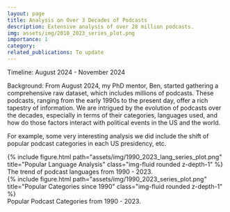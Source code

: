 ```yaml
---
layout: page
title: Analysis on Over 3 Decades of Podcasts 
description: Extensive analysis of over 28 million podcasts. 
img: assets/img/2010_2023_series_plot.png
importance: 1
category: 
related_publications: To update
---
```

Timeline: August 2024 - November 2024

Background: From August 2024, my PhD mentor, Ben, started gathering a comprehensive raw dataset, which includes millions of podcasts. These podcasts, ranging from the early 1990s to the present day, offer a rich tapestry of information. We are intrigued by the evolution of podcasts over the decades, especially in terms of their categories, languages used, and how do those factors interact with political events in the US and the world.

For example, some very interesting analysis we did include the shift of popular podcast categories in each US presidency, etc.        
     
<div class="row">
    <div class="col-sm mt-3 mt-md-0">
        {% include figure.html path="assets/img/1990_2023_lang_series_plot.png" title="Popular Language Analysis" class="img-fluid rounded z-depth-1" %}
    </div>
</div>
<div class="caption">
    The trend of podcast languages from 1990 - 2023.
</div>

<!-- You can also put regular text between your rows of images.
Say you wanted to write a little bit about your project before you posted the rest of the images.
You describe how you toiled, sweated, *bled* for your project, and then... you reveal its glory in the next row of images. -->

<div class="row">
    <div class="col-sm mt-3 mt-md-0">
        {% include figure.html path="assets/img/1990_2023_series_plot.png" title="Popular Categories since 1990" class="img-fluid rounded z-depth-1" %}
    </div>
</div>
<div class="caption">
    Popular Podcast Categories from 1990 - 2023.
</div>




